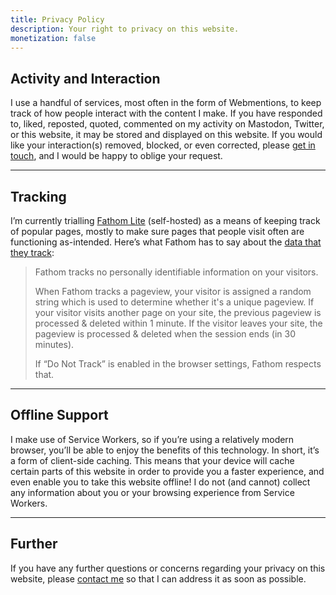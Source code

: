 ```yaml
---
title: Privacy Policy
description: Your right to privacy on this website.
monetization: false
---
```


## Activity and Interaction

I use a handful of services, most often in the form of Webmentions, to keep track of how people interact with the content I make. If you have responded to, liked, reposted, quoted, commented on my activity on Mastodon, Twitter, or this website, it may be stored and displayed on this website. If you would like your interaction(s) removed, blocked, or even corrected, please [get in touch](/about/#contact), and I would be happy to oblige your request.

--------

## Tracking

I’m currently trialling [Fathom Lite](https://usefathom.com/) (self-hosted) as a means of keeping track of popular pages, mostly to make sure pages that people visit often are functioning as-intended. Here’s what Fathom has to say about the [data that they track](https://github.com/usefathom/fathom/blob/master/docs/FAQ.md#what-data-does-fathom-track):

> Fathom tracks no personally identifiable information on your visitors.
>
> When Fathom tracks a pageview, your visitor is assigned a random string which is used to determine whether it's a unique pageview. If your visitor visits another page on your site, the previous pageview is processed & deleted within 1 minute. If the visitor leaves your site, the pageview is processed & deleted when the session ends (in 30 minutes).
>
> If <q>Do Not Track</q> is enabled in the browser settings, Fathom respects that.

--------

## Offline Support

I make use of Service Workers, so if you’re using a relatively modern browser, you’ll be able to enjoy the benefits of this technology. In short, it’s a form of client-side caching. This means that your device will cache certain parts of this website in order to provide you a faster experience, and even enable you to take this website offline! I do not (and cannot) collect any information about you or your browsing experience from Service Workers.

--------

## Further

If you have any further questions or concerns regarding your privacy on this website, please [contact me](/about/#contact) so that I can address it as soon as possible.
